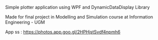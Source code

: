 Simple plotter application using WPF and DynamicDataDisplay Library

Made for final project in Modelling and Simulation course at Information Engineering - UGM

App ss : https://photos.app.goo.gl/2HPHjstSvdf4npmh6
